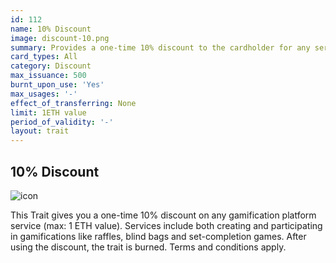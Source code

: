 ```yaml
---
id: 112
name: 10% Discount
image: discount-10.png
summary: Provides a one-time 10% discount to the cardholder for any service on the Ether Cards gamification platform.
card_types: All
category: Discount
max_issuance: 500
burnt_upon_use: 'Yes'
max_usages: '-'
effect_of_transferring: None
limit: 1ETH value
period_of_validity: '-'
layout: trait
---
```


## 10% Discount

![icon](/assets/images/trait-icons/{{page.image}})

This Trait gives you a one-time 10% discount on any gamification platform service (max: 1 ETH value). Services include both creating and participating in gamifications like raffles, blind bags and set-completion games. After using the discount, the trait is burned. Terms and conditions apply.
